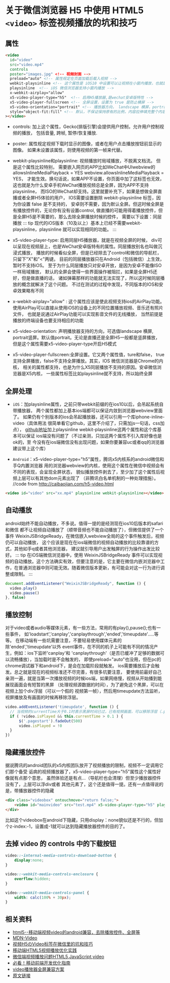 # 关于微信浏览器 H5 中使用 HTML5 `<video>` 标签视频播放的坑和技巧

## 属性


```html
<video
  id="video" 
  src="video.mp4" 
  controls 
  poster="images.jpg" <!-- 视频封面 -->
  preload="auto" <!-- 属性规定在页面加载后载入视频 -->
  webkit-playsinline <!-- 这个属性是 iOS10 中设置可以让视频在小窗内播放，也就是不是全屏播放 -->  
  playsinline  <!-- iOS 微信浏览器支持小窗内播放 --> 
  x-webkit-airplay="allow" 
  x5-video-player-type="h5"  <!-- 启用H5播放器,是wechat安卓版特性 -->
  x5-video-player-fullscreen <!-- 全屏设置，设置为 true 是防止横屏 -->
  x5-video-orientation="portrait" <!-- 播放器方向， landscape 横屏，portrait 竖屏，默认竖屏 -->
  style="object-fit:fill" <!-- 默认，不保证保持原有的比例，内容拉伸填充整个内容容器 -->
></video>
```
- controls: 加上这个属性，Gecko(排版引擎)会提供用户控制，允许用户控制视频的播放， 包括音量, 跨帧, 暂停/恢复播放.

- poster: 属性规定视频下载时显示的图像，或者在用户点击播放按钮前显示的图像。 如果未设置该属性，则使用视频的第一帧来代替。

- webkit-playsinline和playsinline: 视频播放时局域播放，不脱离文档流。
但是这个属性比较特别， 需要嵌入网页的APP比如WeChat中UIwebview的
allowsInlineMediaPlayback = YES webview.allowsInlineMediaPlayback = YES，
才能生效。换句话说，如果APP不设置，你页面中加了这标签也无效，
这也就是为什么安卓手机WeChat播放视频总是全屏，因为APP不支持playsinline，
而ISO的WeChat却支持。这里就要补充下，如果是想做全屏直播或者全屏H5体验的用户，
IOS需要设置删除 webkit-playsinline 标签，因为你设置 false 是不支持的，
安卓则不需要，因为默认全屏。但这时候全屏是有播放控件的，无论你有没有设置control,
做直播的可能用得着播放控件，但是全屏H5是不需要的，那么去除全屏播放时候的控件，
需要以下设置：同层播放
  ::: tip
  现代的iOS版本（10及以上）基本上已经不需要webkit-playsinline，playsinline 就可以实现相同的功能。
  :::

- x5-video-player-type: 启用同层H5播放器，就是在视频全屏的时候，
div可以呈现在视频层上，也是WeChat安卓版特有的属性。同层播放别名也叫做沉浸式播放，
播放的时候看似全屏，但是已经除去了control和微信的导航栏，只留下"X"和"<"两键。
目前的同层播放器只在Android（包括微信）上生效，暂时不支持iOS。
至于为什么同层播放只对安卓开放，是因为安卓不能像ISO一样局域播放，
默认的全屏会使得一些界面操作被阻拦，如果是全屏H5还好，但是做直播的话，
诸如弹幕那样的功能就无法实现了，所以这时候同层播放的概念就解决了这个问题。
不过在测试的过程中发现，不同版本的IOS和安卓效果略有不同

- x-webkit-airplay="allow" : 这个属性应该是使此视频支持ios的AirPlay功能。
使用AirPlay可以直接从使用iOS的设备上的不同位置播放视频、音乐还有照片文件，
也就是说通过AirPlay功能可以实现影音文件的无线播放，
当然前提是播放的终端设备也要支持相应的功能

- x5-video-orientation: 声明播放器支持的方向，可选值landscape 横屏,
portrait竖屏。默认值portrait。无论是直播还是全屏H5一般都是竖屏播放，
但是这个属性需要x5-video-player-type开启H5模式

- x5-video-player-fullscreen:全屏设置。它又两个属性值，ture和false，
true支持全屏播放，false不支持全屏播放。其实，IOS 微信浏览器是Chrome的内核，
相关的属性都支持，也是为什么X5同层播放不支持的原因。安卓微信浏览器是X5内核，
一些属性标签比如playsinline就不支持，所以始终全屏

## 全屏处理

- `iOS`：加playsinline属性，之前只带webkit前缀的在ios10以后，会吊起系统自带播放器，
两个属性都加上基本ios端都可以保证内敛到浏览器webview里面了。
如果仍有个别版本的ios会吊起播放器，还可以引用一个库iphone-inline-video（具体用法
很简单看它github，这里不介绍了，只需加js一句话，css加点），
[github地址](https://github.com/fregante/iphone-inline-video)加上playsinline webkit-playsinline这两个属性和这个库基本可以保证
ios端没有问题了（不过亲测，只加这两个属性不引入库好像也是ok的，至
今没有在ios端微信没有出现问题，如果你要兼容uc或者qq的浏览器建议带上这个库）

- `Android`：x5-video-player-type="h5"属性，腾讯x5内核系的android微信和手Q内置浏览器
用的浏览器webview的内核，使用这个属性在微信中视频会有不同的表现，会呈现全屏状态，
貌似播放控件剥去了，至少加了这个属性后视频上层可以有其他dom元素出现了
（非腾讯白名单机制的一种处理措施）。
//code from http://caibaojian.com/h5-video.html
```html
<video id="video" src="xx.mp4" playsinline webkit-playsinline></video>
```


## 自动播放

android始终不能自动播放，不多说。值得一提的是经测现在ios10后版本的safari和微信
都不让视频自动播放了（顺带音频也不能自动播放了），但微信提供了一个事件
WeixinJSBridgeReady，在微信嵌入webview全局的这个事件触发后，视频仍可以自动播放，
这个应该是现在在ios端微信的视频自动播放的比较靠谱的方式，其他如手q或者其他浏览器，
建议就引导用户出发触屏的行为操作出发比较好。
::: tip
在iOS端微信浏览器中，使用 WeixinJSBridgeReady 事件可以实现视频的自动播放。这个方法确实有效，但要注意的是，它主要在微信内嵌浏览器中工作，在普通浏览器中则可能无效。随着微信版本更新，有可能会对这一行为进行调整或限制。
:::
```js
document.addEventListener("WeixinJSBridgeReady", function () { 
  video.play()
  video.pause()
}, false)
```

## 播放控制

对于video或者audio等媒体元素，有一些方法，常用的有play(),pause();也有一些事件，
如'loadstart','canplay','canplaythrough','ended','timeupdate'.....等等。
在移动端有一些坑需要注意，不要轻易使用媒体元素的除'ended','timeupdate'以外
event事件，在不同的机子上可能有不同的情况产生，例如：ios下监听'canplay'和
'canplaythrough'（是否已缓冲了足够的数据可以流畅播放），当加载时是不会触发的，
即使preload="auto"也没用，但在pc的chrome调试器下和android下，是会在加载阶段就触发。
ios需要播放后才会触发。总之就是现在的视频标准还不尽完善，有很多坑要注意，
要使用前最好自己亲测一遍，就是当第一次播放视频的时候ios端，如果网络慢，视频从开始播到能展现画面会有短暂的黑屏
（处理视频源数据的时间），为了避免这个黑屏，可以在视频上加个div浮层（可以一个假的
视频第一帧），然后用timeupdate方法监听，视屏播放及有画面的时候再移除浮层。
```js
video.addEventListener('timeupdate', function () {
  // 当视频的currentTime大于0.1时表示黑屏时间已过，已有视频画面，可以移除浮层（.pagestart的div元素）
  if ( !video.isPlayed && this.currentTime > 0.1 ) {
      $('.pagestart').fadeOut(500)
      video.isPlayed = !0
  }
})
```

## 隐藏播放控件

据说腾讯的android团队的x5内核团队放开了视频播放的限制，视频不一定调用它们那个备受
诟病的视频播放器了，x5-video-player-type="h5"属性这个属性好像就有点那个意思，
虽然体验还是有点...（导航栏也会清理）但至少播放器控件没有了，上层可以浮div或者
其他元素了，这个还是值得一提。还有一点值得说的是，带播放器控件的隐藏
```html
<div class="videobox" ontouchmove="return false;">
	<video id="mainvideo" src="test.mp4" x5-video-player-type="h5" playsinline webkit-playsinline></video>
</div>
```
比如这个videobox在android下隐藏，只用display：none貌似还是不行的，但加个z-index:-1，设置成-1就可以达到隐藏播放器控件的目的了。
## 去掉 video 的 controls 中的下载按钮

```css
video::-internal-media-controls-download-button {
	display:none;
}

video::-webkit-media-controls-enclosure {
	overflow:hidden;
}

video::-webkit-media-controls-panel {
	width: calc(100% + 30px); 
}
```

## 相关资料

- [html5--移动端视频video的android兼容，去除播放控件、全屏等](https://segmentfault.com/a/1190000006857675)
- [MDN-Video](https://developer.mozilla.org/zh-CN/docs/Web/HTML/Element/video)
- [视频H5のVideo标签在微信里的坑和技巧](https://aotu.io/notes/2017/01/11/mobile-video/)
- [移动端HTML5视频播放优化实践](http://www.xuanfengge.com/html5-video-play.html)
- [微信端视频播放问题](http://www.jianshu.com/p/9dec20414bb8)[HTML5](http://caibaojian.com/t/html5),[JavaScript](http://caibaojian.com/t/javascript),[video](http://caibaojian.com/t/video) 
- [必看！移动前端开发优化指南](http://m.caibaojian.com/mobile-performance.html)
- [video播放器全屏兼容方案](http://caibaojian.com/video-screenfull.html)
- [原文链接](http://caibaojian.com/h5-video.html)

